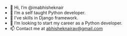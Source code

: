 - 👋 Hi, I’m @imabhisheknair
- 👀 I’m a self taught Python developer.
- 🌱 I’ve skills in Django framework.
- 💞️ I’m looking to start my career as a Python developer.
- 📫 Contact me at abhisheknairav@gmail.com

<!---
imabhisheknair/imabhisheknair is a ✨ special ✨ repository because its `README.md` (this file) appears on your GitHub profile.
You can click the Preview link to take a look at your changes.
--->
